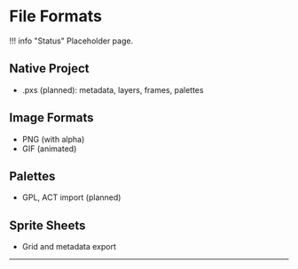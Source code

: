 # File Formats

!!! info "Status"
    Placeholder page.

## Native Project
- .pxs (planned): metadata, layers, frames, palettes

## Image Formats
- PNG (with alpha)
- GIF (animated)

## Palettes
- GPL, ACT import (planned)

## Sprite Sheets
- Grid and metadata export

---